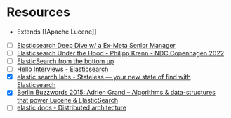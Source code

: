# Resources
- Extends [[Apache Lucene]]

- [ ] [Elasticsearch Deep Dive w/ a Ex-Meta Senior Manager](https://www.youtube.com/watch?v=PuZvF2EyfBM)
- [ ] [Elasticsearch Under the Hood - Philipp Krenn - NDC Copenhagen 2022](https://www.youtube.com/watch?v=cpsgAQFkhCE)
- [ ] [ElasticSearch from the bottom up](https://www.youtube.com/watch?v=PpX7J-G2PEo&pp=ygUaYXBhY2hlIGx1Y2VuZSBhcmNoaXRlY3R1cmU%3D)
- [ ] [Hello Interviews - Elasticsearch](https://www.hellointerview.com/learn/system-design/deep-dives/elasticsearch)
- [x] [elastic search labs - Stateless — your new state of find with Elasticsearch](https://www.elastic.co/search-labs/blog/stateless-your-new-state-of-find-with-elasticsearch)
- [x] [Berlin Buzzwords 2015: Adrien Grand – Algorithms & data-structures that power Lucene & ElasticSearch](https://www.youtube.com/watch?v=eQ-rXP-D80U)
- [ ] [elastic docs - Distributed architecture](https://www.elastic.co/docs/deploy-manage/distributed-architecture)
